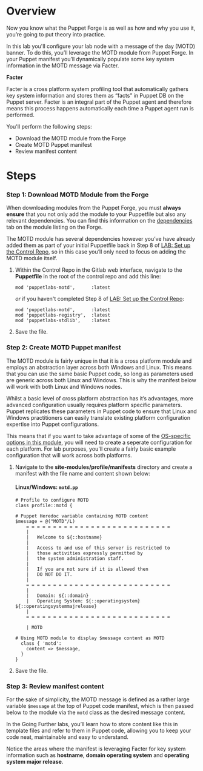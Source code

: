 # Overview

Now you know what the Puppet Forge is as well as how and why you use it, you’re going to put theory into practice.

In this lab you'll configure your lab node with a message of the day (MOTD) banner. To do this, you’ll leverage the MOTD module from Puppet Forge. In your Puppet manifest you’ll dynamically populate some key system information in the MOTD message via Facter. 

**Facter**

Facter is a cross platform system profiling tool that automatically gathers key system information and stores them as “facts” in Puppet DB on the Puppet server. Facter is an integral part of the Puppet agent and therefore means this process happens automatically each time a Puppet agent run is performed.

You'll perform the following steps:

* Download the MOTD module from the Forge 
* Create MOTD Puppet manifest
* Review manifest content

# Steps

### Step 1: Download MOTD Module from the Forge

When downloading modules from the Puppet Forge, you must **always ensure** that you not only add the module to your Puppetfile but also any relevant dependencies. You can find this information on the <a href="https://forge.puppet.com/puppetlabs/motd/dependencies" target="_blank">dependencies</a> tab on the module listing on the Forge.


The MOTD module has several dependencies however you’ve have already added them as part of your initial Puppetfile back in Step 8 of <a href="https://puppet-enterprise-guide.com/labs/lab-set-up-the-control-repo.html" target="_blank">LAB: Set up the Control Repo</a>, so in this case you’ll only need to focus on adding the MOTD module itself.


1. Within the Control Repo in the Gitlab web interface, navigate to the **Puppetfile** in the root of the control repo and add this line:

    ```puppet
    mod 'puppetlabs-motd',      :latest
    ```
    _or_ if you haven't completed Step 8 of <a href="https://puppet-enterprise-guide.com/labs/lab-set-up-the-control-repo.html" target="_blank">LAB: Set up the Control Repo</a>:

    ```puppet
    mod 'puppetlabs-motd',      :latest
    mod 'puppetlabs-registry',  :latest
    mod 'puppetlabs-stdlib',    :latest
    ```

2. Save the file.

### Step 2: Create MOTD Puppet manifest

The MOTD module is fairly unique in that it is a cross platform module and employs an abstraction layer across both Windows and Linux. This means that you can use the same basic Puppet code, so long as parameters used are generic across both Linux and Windows. This is why the manifest below will work with both Linux and Windows nodes.

Whilst a basic level of cross platform abstraction has it’s advantages, more advanced configuration usually requires platform specific parameters. Puppet replicates these parameters in Puppet code to ensure that Linux and Windows practitioners can easily translate existing platform configuration expertise into Puppet configurations. 

This means that if you want to take advantage of some of the <a href="https://forge.puppet.com/modules/puppetlabs/motd/reference#classes-1" target="_blank">OS-specific options in this module</a>, you will need to create a seperate configuration for each platform. For lab purposes, you'll create a fairly basic example configuration that will work across both platforms.


1. Navigate to the **site-modules/profile/manifests** directory and create a manifest with the file name and content shown below:

    #### Linux/Windows: `motd.pp`

    ```puppet
    # Profile to configure MOTD
    class profile::motd {

    # Puppet Heredoc variable containing MOTD content
    $message = @("MOTD"/L)
        = = = = = = = = = = = = = = = = = = = = = = = = = = =
        |                                                    
        |   Welcome to ${::hostname}                                              
        |                                                     
        |   Access to and use of this server is restricted to    
        |   those activities expressly permitted by            
        |   the system administration staff.                   
        |                                                    
        |   If you are not sure if it is allowed then          
        |   DO NOT DO IT.    
        |
        = = = = = = = = = = = = = = = = = = = = = = = = = = =
        |
        |   Domain: ${::domain}
        |   Operating System: ${::operatingsystem} ${::operatingsystemmajrelease}
        |   
        = = = = = = = = = = = = = = = = = = = = = = = = = = =

        | MOTD

    # Using MOTD module to display $message content as MOTD
      class { 'motd':
        content => $message,
      }
    }
    ```

2. Save the file.

### Step 3: Review manifest content

For the sake of simplicity, the MOTD message is defined as a rather large variable `$message` at the top of Puppet code manifest, which is then passed below to the module via the `motd` class as the desired message content. 

In the Going Further labs, you’ll learn how to store content like this in template files and refer to them in Puppet code, allowing you to keep your code neat, maintainable and easy to understand.

Notice the areas where the manifest is leveraging Facter for key system information such as **hostname**, **domain** **operating system** and **operating system major release**.